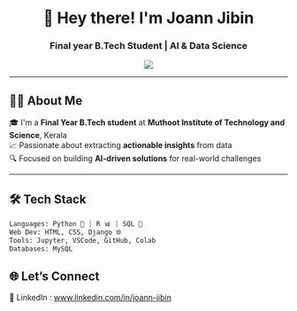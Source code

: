 <h1 align="center">👋 Hey there! I'm Joann Jibin</h1>
<h3 align="center"> Final year B.Tech Student | AI & Data Science </h3>

<p align="center">
  <img src="https://readme-typing-svg.herokuapp.com/?lines=Final+Year+AI+%26+DS+Student;Loves+building+with+Python;ML%2C+Data+Science+%2C+and+Web+Dev!&center=true&width=500&height=45">
</p>

---

## 🧑‍🎓 About Me

🎓 I'm a **Final Year B.Tech student** at **Muthoot Institute of Technology and Science**, Kerala  
📈 Passionate about extracting **actionable insights** from data  
🔍 Focused on building **AI-driven solutions** for real-world challenges

---

## 🛠️ Tech Stack

```python
Languages: Python 🐍 | R 📊 | SQL 💾  
Web Dev: HTML, CSS, Django 🌐  
Tools: Jupyter, VSCode, GitHub, Colab
Databases: MySQL

```
## 🌐 Let’s Connect
💼 LinkedIn : www.linkedin.com/in/joann-jibin


<!--
**JoannJibin/JoannJibin** is a ✨ _special_ ✨ repository because its `README.md` (this file) appears on your GitHub profile.

Here are some ideas to get you started:

- 🔭 I’m currently working on ...
- 🌱 I’m currently learning ...
- 👯 I’m looking to collaborate on ...
- 🤔 I’m looking for help with ...
- 💬 Ask me about ...
- 📫 How to reach me: ...
- 😄 Pronouns: ...
- ⚡ Fun fact: ...
-->
